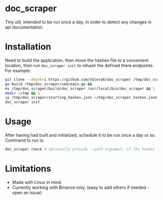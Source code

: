 # doc_scraper
Tiny util, intended to be run once a day, in order to detect any changes in api documentation.

# Installation
Need to build the application, then move the hashes file to a convenient location, then run `doc_scraper init` to rehash the defined there endpoints.
For example:
```sh
git clone --depth=1 https://github.com/Valera6/doc_scraper /tmp/doc_scraper && \
go build /tmp/doc_scraper/cmd/main.go && 
mv /tmp/doc_scraper/build/doc_scraper /usr/local/bin/doc_scraper && \
mkdir ~/tmp && \
cp /tmp/doc_scraper/starting_hashes.json ~/tmp/doc_scraper_hashes.json && \
doc_scraper init
```

# Usage
After having had built and initialized, schedule it to be run once a day or so.
Command to run is:
```sh
doc_scraper check # optionally provide --path argument, if the hashes file is not in ~/tmp/doc_scraper_hashes.json
```


# Limitations
- Made with Linux in mind.
- Currently working with Binance only. (easy to add others if needed - open an issue)
